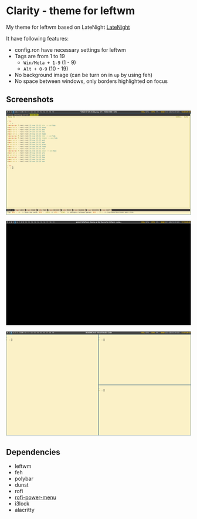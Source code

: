 # Clarity - theme for leftwm
My theme for leftwm based on LateNight [LateNight](https://github.com/JacoMalan1/LateNight)

It have following features:
- config.ron have necessary settings for leftwm
- Tags are from 1 to 19
  - `Win/Meta + 1-9` (1 - 9)
  - `Alt + 0-9` (10 - 19)
- No background image (can be turn on in `up` by using feh)
- No space between windows, only borders highlighted on focus

## Screenshots
![Screenshot](./theme_a/screenshots/screenshot1.png)

![Screenshot](./theme_a/screenshots/screenshot2.png)

![Screenshot](./theme_a/screenshots/screenshot3.png)

## Dependencies
 - leftwm
 - feh
 - polybar
 - dunst
 - rofi
 - [rofi-power-menu](https://github.com/jluttine/rofi-power-menu)
 - i3lock
 - alacritty
